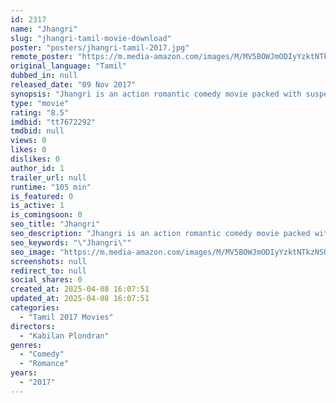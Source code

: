 ```yaml
---
id: 2317
name: "Jhangri"
slug: "jhangri-tamil-movie-download"
poster: "posters/jhangri-tamil-2017.jpg"
remote_poster: "https://m.media-amazon.com/images/M/MV5BOWJmODIyYzktNTkzNS00NGU1LWExNDAtOTNlZGQxNGNhZDgyXkEyXkFqcGdeQXVyMzYxOTQ3MDg@._V1_SX300.jpg"
original_language: "Tamil"
dubbed_in: null
released_date: "09 Nov 2017"
synopsis: "Jhangri is an action romantic comedy movie packed with suspense, twists and turns. The journey of Vikran trying to win the heart of Jaanu whom he was supposed to get arranged marriage with but got rejected due to an unexplained re..."
type: "movie"
rating: "8.5"
imdbid: "tt7672292"
tmdbid: null
views: 0
likes: 0
dislikes: 0
author_id: 1
trailer_url: null
runtime: "105 min"
is_featured: 0
is_active: 1
is_comingsoon: 0
seo_title: "Jhangri"
seo_description: "Jhangri is an action romantic comedy movie packed with suspense, twists and turns. The journey of Vikran trying to win the heart of Jaanu whom he was supposed to get arranged marriage with but got rejected due to an unexplained re..."
seo_keywords: "\"Jhangri\""
seo_image: "https://m.media-amazon.com/images/M/MV5BOWJmODIyYzktNTkzNS00NGU1LWExNDAtOTNlZGQxNGNhZDgyXkEyXkFqcGdeQXVyMzYxOTQ3MDg@._V1_SX300.jpg"
screenshots: null
redirect_to: null
social_shares: 0
created_at: 2025-04-08 16:07:51
updated_at: 2025-04-08 16:07:51
categories:
  - "Tamil 2017 Movies"
directors:
  - "Kabilan Plondran"
genres:
  - "Comedy"
  - "Romance"
years:
  - "2017"
---
```

